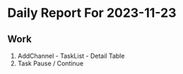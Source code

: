 # Daily Report For 2023-11-23

## Work

1. AddChannel - TaskList - Detail Table
2. Task Pause / Continue


